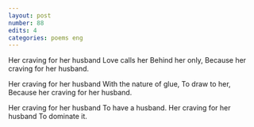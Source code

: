 ```yaml
---
layout: post
number: 88
edits: 4
categories: poems eng
---
```


Her craving for her husband
Love calls her
Behind her only, 
Because her craving for her husband.

Her craving for her husband
With the nature of glue,
To draw to her,
Because her craving for her husband.

Her craving for her husband 
To have a husband.
Her craving for her husband 
To dominate it.
